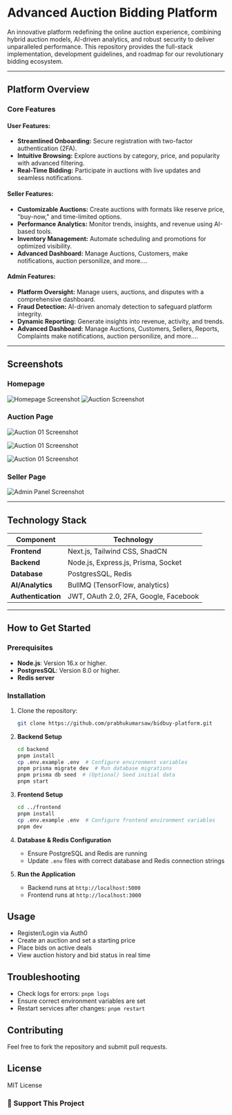 # Advanced Auction Bidding Platform

An innovative platform redefining the online auction experience, combining hybrid auction models, AI-driven analytics, and robust security to deliver unparalleled performance. This repository provides the full-stack implementation, development guidelines, and roadmap for our revolutionary bidding ecosystem.

---

## **Platform Overview**

### **Core Features**
#### User Features:
- **Streamlined Onboarding:** Secure registration with two-factor authentication (2FA).  
- **Intuitive Browsing:** Explore auctions by category, price, and popularity with advanced filtering.  
- **Real-Time Bidding:** Participate in auctions with live updates and seamless notifications.  

#### Seller Features:
- **Customizable Auctions:** Create auctions with formats like reserve price, "buy-now," and time-limited options.  
- **Performance Analytics:** Monitor trends, insights, and revenue using AI-based tools.  
- **Inventory Management:** Automate scheduling and promotions for optimized visibility.
- **Advanced Dashboard:** Manage Auctions, Customers, make notifications, auction personilize, and more....  

#### Admin Features:
- **Platform Oversight:** Manage users, auctions, and disputes with a comprehensive dashboard.  
- **Fraud Detection:** AI-driven anomaly detection to safeguard platform integrity.  
- **Dynamic Reporting:** Generate insights into revenue, activity, and trends.
- **Advanced Dashboard:** Manage Auctions, Customers, Sellers, Reports, Complaints  make notifications, auction personilize, and more....  
---

## **Screenshots**
### Homepage
![Homepage Screenshot](./assets/homepage.png)
![Auction Screenshot](./assets/auctionpage.png)
### Auction Page
![Auction 01 Screenshot](./assets/auction.png)

![Auction 01 Screenshot](./assets/auction1.png)

![Auction 01 Screenshot](./assets/auction2.png)

### Seller Page
![Admin Panel Screenshot](./assets/seller.png)

---

## **Technology Stack**

| Component           | Technology                               |
|---------------------|------------------------------------------|
| **Frontend**        | Next.js, Tailwind CSS, ShadCN            |
| **Backend**         | Node.js, Express.js, Prisma, Socket      |
| **Database**        | PostgresSQL, Redis                       |
| **AI/Analytics**    | BullMQ (TensorFlow, analytics)           |
| **Authentication**  | JWT, OAuth 2.0, 2FA, Google, Facebook    |

---

## **How to Get Started**

### Prerequisites
- **Node.js**: Version 16.x or higher.
- **PostgresSQL**: Version 8.0 or higher.
- **Redis server**


### Installation
1. Clone the repository:
   ```bash
   git clone https://github.com/prabhukumarsaw/bidbuy-platform.git
    ```
2. **Backend Setup**
   ```bash
   cd backend
   pnpm install
   cp .env.example .env  # Configure environment variables
   pnpm prisma migrate dev  # Run database migrations
   pnpm prisma db seed  # (Optional) Seed initial data
   pnpm start
   ```

3. **Frontend Setup**
   ```bash
   cd ../frontend
   pnpm install
   cp .env.example .env  # Configure frontend environment variables
   pnpm dev
   ```

4. **Database & Redis Configuration**
   - Ensure PostgreSQL and Redis are running
   - Update `.env` files with correct database and Redis connection strings

5. **Run the Application**
   - Backend runs at `http://localhost:5000`
   - Frontend runs at `http://localhost:3000`

## Usage
- Register/Login via Auth0
- Create an auction and set a starting price
- Place bids on active deals
- View auction history and bid status in real time

## Troubleshooting
- Check logs for errors: `pnpm logs`
- Ensure correct environment variables are set
- Restart services after changes: `pnpm restart`

## Contributing
Feel free to fork the repository and submit pull requests.

## License
MIT License

### 💖 Support This Project
